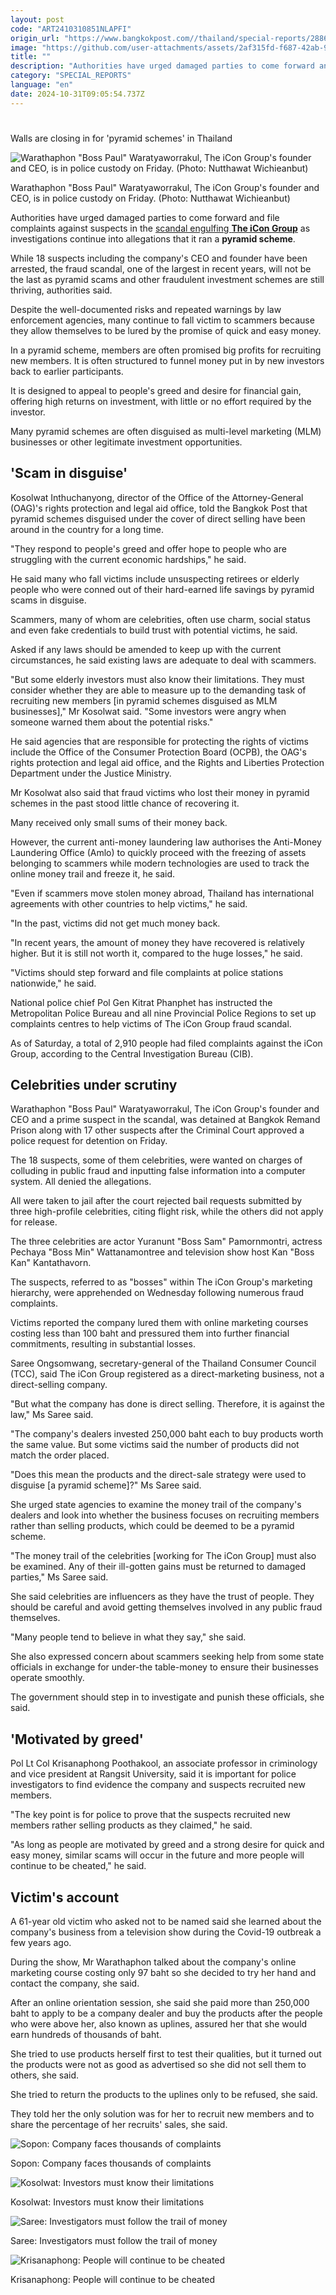```yaml
---
layout: post
code: "ART2410310851NLAPFI"
origin_url: "https://www.bangkokpost.com//thailand/special-reports/2886738/walls-are-closing-in-for-pyramid-schemes-in-thailand"
image: "https://github.com/user-attachments/assets/2af315fd-f687-42ab-9643-dfa01aa44679"
title: ""
description: "Authorities have urged damaged parties to come forward and file complaints against suspects in the  scandal engulfing  The iCon Group   as investigations continue into allegations that it ran a  pyramid scheme ."
category: "SPECIAL_REPORTS"
language: "en"
date: 2024-10-31T09:05:54.737Z
---
```


# 

Walls are closing in for 'pyramid schemes' in Thailand

![Warathaphon "Boss Paul" Waratyaworrakul, The iCon Group's founder and CEO, is in police custody on Friday. (Photo: Nutthawat Wichieanbut)](https://static.bangkokpost.com/media/content/20241020/c1_2886738_241020061630.jpg)

Warathaphon "Boss Paul" Waratyaworrakul, The iCon Group's founder and CEO, is in police custody on Friday. (Photo: Nutthawat Wichieanbut)

Authorities have urged damaged parties to come forward and file complaints against suspects in the [scandal engulfing **The iCon Group**](https://www.bangkokpost.com/thailand/general/2886632/40-thais-and-foreigners-abroad-allege-icon-fraud) as investigations continue into allegations that it ran a **pyramid scheme**.

While 18 suspects including the company's CEO and founder have been arrested, the fraud scandal, one of the largest in recent years, will not be the last as pyramid scams and other fraudulent investment schemes are still thriving, authorities said.

Despite the well-documented risks and repeated warnings by law enforcement agencies, many continue to fall victim to scammers because they allow themselves to be lured by the promise of quick and easy money.

In a pyramid scheme, members are often promised big profits for recruiting new members. It is often structured to funnel money put in by new investors back to earlier participants.

It is designed to appeal to people's greed and desire for financial gain, offering high returns on investment, with little or no effort required by the investor.

Many pyramid schemes are often disguised as multi-level marketing (MLM) businesses or other legitimate investment opportunities.

**'Scam in disguise'**
----------------------

Kosolwat Inthuchanyong, director of the Office of the Attorney-General (OAG)'s rights protection and legal aid office, told the Bangkok Post that pyramid schemes disguised under the cover of direct selling have been around in the country for a long time.

"They respond to people's greed and offer hope to people who are struggling with the current economic hardships," he said.

He said many who fall victims include unsuspecting retirees or elderly people who were conned out of their hard-earned life savings by pyramid scams in disguise.

Scammers, many of whom are celebrities, often use charm, social status and even fake credentials to build trust with potential victims, he said.

Asked if any laws should be amended to keep up with the current circumstances, he said existing laws are adequate to deal with scammers.

"But some elderly investors must also know their limitations. They must consider whether they are able to measure up to the demanding task of recruiting new members \[in pyramid schemes disguised as MLM businesses\]," Mr Kosolwat said. "Some investors were angry when someone warned them about the potential risks."

He said agencies that are responsible for protecting the rights of victims include the Office of the Consumer Protection Board (OCPB), the OAG's rights protection and legal aid office, and the Rights and Liberties Protection Department under the Justice Ministry.

Mr Kosolwat also said that fraud victims who lost their money in pyramid schemes in the past stood little chance of recovering it.

Many received only small sums of their money back.

However, the current anti-money laundering law authorises the Anti-Money Laundering Office (Amlo) to quickly proceed with the freezing of assets belonging to scammers while modern technologies are used to track the online money trail and freeze it, he said.

"Even if scammers move stolen money abroad, Thailand has international agreements with other countries to help victims," he said.

"In the past, victims did not get much money back.

"In recent years, the amount of money they have recovered is relatively higher. But it is still not worth it, compared to the huge losses," he said.

"Victims should step forward and file complaints at police stations nationwide," he said.

National police chief Pol Gen Kitrat Phanphet has instructed the Metropolitan Police Bureau and all nine Provincial Police Regions to set up complaints centres to help victims of The iCon Group fraud scandal.

As of Saturday, a total of 2,910 people had filed complaints against the iCon Group, according to the Central Investigation Bureau (CIB).

**Celebrities under scrutiny**
------------------------------

Warathaphon "Boss Paul" Waratyaworrakul, The iCon Group's founder and CEO and a prime suspect in the scandal, was detained at Bangkok Remand Prison along with 17 other suspects after the Criminal Court approved a police request for detention on Friday.

The 18 suspects, some of them celebrities, were wanted on charges of colluding in public fraud and inputting false information into a computer system. All denied the allegations.

All were taken to jail after the court rejected bail requests submitted by three high-profile celebrities, citing flight risk, while the others did not apply for release.

The three celebrities are actor Yuranunt "Boss Sam" Pamornmontri, actress Pechaya "Boss Min" Wattanamontree and television show host Kan "Boss Kan" Kantathavorn.

The suspects, referred to as "bosses" within The iCon Group's marketing hierarchy, were apprehended on Wednesday following numerous fraud complaints.

Victims reported the company lured them with online marketing courses costing less than 100 baht and pressured them into further financial commitments, resulting in substantial losses.

Saree Ongsomwang, secretary-general of the Thailand Consumer Council (TCC), said The iCon Group registered as a direct-marketing business, not a direct-selling company.

"But what the company has done is direct selling. Therefore, it is against the law," Ms Saree said.

"The company's dealers invested 250,000 baht each to buy products worth the same value. But some victims said the number of products did not match the order placed.

"Does this mean the products and the direct-sale strategy were used to disguise \[a pyramid scheme\]?" Ms Saree said.

She urged state agencies to examine the money trail of the company's dealers and look into whether the business focuses on recruiting members rather than selling products, which could be deemed to be a pyramid scheme.

"The money trail of the celebrities \[working for The iCon Group\] must also be examined. Any of their ill-gotten gains must be returned to damaged parties," Ms Saree said.

She said celebrities are influencers as they have the trust of people. They should be careful and avoid getting themselves involved in any public fraud themselves.

"Many people tend to believe in what they say," she said.

She also expressed concern about scammers seeking help from some state officials in exchange for under-the table-money to ensure their businesses operate smoothly.

The government should step in to investigate and punish these officials, she said.

**'Motivated by greed'**
------------------------

Pol Lt Col Krisanaphong Poothakool, an associate professor in criminology and vice president at Rangsit University, said it is important for police investigators to find evidence the company and suspects recruited new members.

"The key point is for police to prove that the suspects recruited new members rather selling products as they claimed," he said.

"As long as people are motivated by greed and a strong desire for quick and easy money, similar scams will occur in the future and more people will continue to be cheated," he said.

**Victim's account**
--------------------

A 61-year old victim who asked not to be named said she learned about the company's business from a television show during the Covid-19 outbreak a few years ago.

During the show, Mr Warathaphon talked about the company's online marketing course costing only 97 baht so she decided to try her hand and contact the company, she said.

After an online orientation session, she said she paid more than 250,000 baht to apply to be a company dealer and buy the products after the people who were above her, also known as uplines, assured her that she would earn hundreds of thousands of baht.

She tried to use products herself first to test their qualities, but it turned out the products were not as good as advertised so she did not sell them to others, she said.

She tried to return the products to the uplines only to be refused, she said.

They told her the only solution was for her to recruit new members and to share the percentage of her recruits' sales, she said.

![Sopon: Company faces thousands of complaints](https://github.com/user-attachments/assets/a7722d7e-813b-4e2a-808f-0c2eb63245ed)

Sopon: Company faces thousands of complaints

![Kosolwat: Investors must know their limitations](https://static.bangkokpost.com/media/content/dcx/2024/10/20/5313828.jpg)

Kosolwat: Investors must know their limitations

![Saree: Investigators must follow the trail of money](https://github.com/user-attachments/assets/fad679a7-222f-4f98-9955-f7dff56ad825)

Saree: Investigators must follow the trail of money

![Krisanaphong: People will continue to be cheated](https://github.com/user-attachments/assets/dc037dbd-e551-47f6-8149-901687b79952)

Krisanaphong: People will continue to be cheated